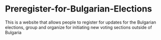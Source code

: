 Preregister-for-Bulgarian-Elections
===================================

This is a website that allows people to register for updates for the Bulgarian elections, group and organize for initiating new voting sections outside of Bulgaria